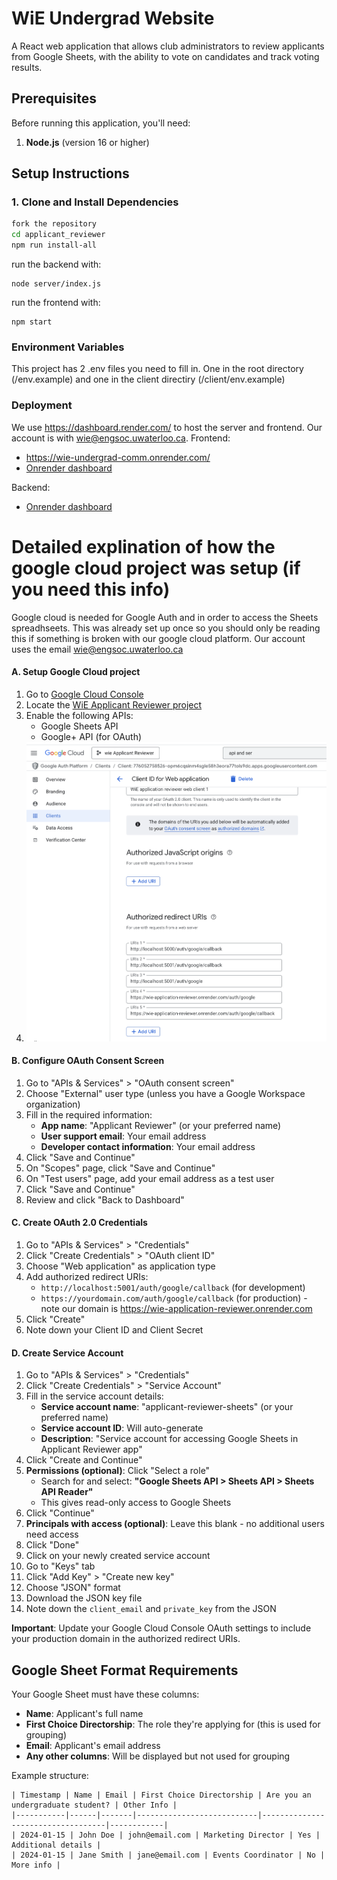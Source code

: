 # WiE Undergrad Website

A React web application that allows club administrators to review applicants from Google Sheets, with the ability to vote on candidates and track voting results.

## Prerequisites

Before running this application, you'll need:

1. **Node.js** (version 16 or higher)

## Setup Instructions

### 1. Clone and Install Dependencies

```bash
fork the repository
cd applicant_reviewer
npm run install-all
```
run the backend with: 
```
node server/index.js
```
run the frontend with:
```
npm start
```

### Environment Variables
This project has 2 .env files you need to fill in. One in the root directory (/env.example) and one in the client directiry (/client/env.example)

### Deployment
We use https://dashboard.render.com/ to host the server and frontend. Our account is with wie@engsoc.uwaterloo.ca.
Frontend: 
- https://wie-undergrad-comm.onrender.com/
- [Onrender dashboard](https://dashboard.render.com/static/srv-d2pm02v5r7bs739sfn10/deploys/dep-d2prkjqdbo4c73foirr0?r=2025-08-31%4002%3A57%3A24%7E2025-08-31%4003%3A00%3A09)

Backend: 
- [Onrender dashboard](https://dashboard.render.com/web/srv-d2p5n1vdiees73bj95j0/settings)

# Detailed explination of how the google cloud project was setup (if you need this info)
Google cloud is needed for Google Auth and in order to access the Sheets spreadhseets. This was already set up once so you should only be reading this if something is broken with our google cloud platform. Our account uses the email wie@engsoc.uwaterloo.ca

#### A. Setup Google Cloud project
1. Go to [Google Cloud Console](https://console.cloud.google.com/)
2. Locate the [WiE Applicant Reviewer project](https://console.cloud.google.com/auth/clients/776052758526-opm6cqsinm4sgle58h3eora77tols9dc.apps.googleusercontent.com?project=wie-applicant-reviewer)
3. Enable the following APIs:
   - Google Sheets API
   - Google+ API (for OAuth)
4. ![Google Cloud Project Clients](pics/gcp_clients.png)

#### B. Configure OAuth Consent Screen
1. Go to "APIs & Services" > "OAuth consent screen"
2. Choose "External" user type (unless you have a Google Workspace organization)
3. Fill in the required information:
   - **App name**: "Applicant Reviewer" (or your preferred name)
   - **User support email**: Your email address
   - **Developer contact information**: Your email address
4. Click "Save and Continue"
5. On "Scopes" page, click "Save and Continue"
6. On "Test users" page, add your email address as a test user
7. Click "Save and Continue"
8. Review and click "Back to Dashboard"

#### C. Create OAuth 2.0 Credentials
1. Go to "APIs & Services" > "Credentials"
2. Click "Create Credentials" > "OAuth client ID"
3. Choose "Web application" as application type
4. Add authorized redirect URIs:
   - `http://localhost:5001/auth/google/callback` (for development)
   - `https://yourdomain.com/auth/google/callback` (for production) - note our domain is https://wie-application-reviewer.onrender.com
5. Click "Create"
6. Note down your Client ID and Client Secret

#### D. Create Service Account
1. Go to "APIs & Services" > "Credentials"
2. Click "Create Credentials" > "Service Account"
3. Fill in the service account details:
   - **Service account name**: "applicant-reviewer-sheets" (or your preferred name)
   - **Service account ID**: Will auto-generate
   - **Description**: "Service account for accessing Google Sheets in Applicant Reviewer app"
4. Click "Create and Continue"
5. **Permissions (optional)**: Click "Select a role"
   - Search for and select: **"Google Sheets API > Sheets API > Sheets API Reader"**
   - This gives read-only access to Google Sheets
6. Click "Continue"
7. **Principals with access (optional)**: Leave this blank - no additional users need access
8. Click "Done"
9. Click on your newly created service account
10. Go to "Keys" tab
11. Click "Add Key" > "Create new key"
12. Choose "JSON" format
13. Download the JSON key file
14. Note down the `client_email` and `private_key` from the JSON

**Important**: Update your Google Cloud Console OAuth settings to include your production domain in the authorized redirect URIs.

## Google Sheet Format Requirements

Your Google Sheet must have these columns:
- **Name**: Applicant's full name
- **First Choice Directorship**: The role they're applying for (this is used for grouping)
- **Email**: Applicant's email address
- **Any other columns**: Will be displayed but not used for grouping

Example structure:
```
| Timestamp | Name | Email | First Choice Directorship | Are you an undergraduate student? | Other Info |
|-----------|------|-------|---------------------------|-----------------------------------|------------|
| 2024-01-15 | John Doe | john@email.com | Marketing Director | Yes | Additional details |
| 2024-01-15 | Jane Smith | jane@email.com | Events Coordinator | No | More info |
```